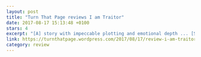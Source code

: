```yaml
---
layout: post
title: "Turn That Page reviews I am Traitor"
date: 2017-08-17 15:13:48 +0100
stars: 4
excerpt: "[A] story with impeccable plotting and emotional depth ... [Sif] definitely has a gift for realistic world-building, and I definitely look forward to whatever she may come up with."
link: https://turnthatpage.wordpress.com/2017/08/17/review-i-am-traitor-by-sif-sigmarsdottir/
category: review
---
```

